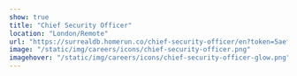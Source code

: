 ```yaml
---
show: true
title: "Chief Security Officer"
location: "London/Remote"
url: "https://surrealdb.homerun.co/chief-security-officer/en?token=5aefcc14c83122727ec02042472ff064"
image: "/static/img/careers/icons/chief-security-officer.png"
imagehover: "/static/img/careers/icons/chief-security-officer-glow.png"
---
```

